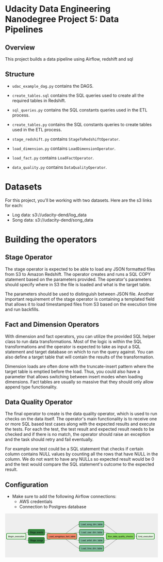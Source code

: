 # Udacity Data Engineering Nanodegree Project 5: Data Pipelines

## Overview

This project builds a data pipeline using Airflow, redshift and sql

## Structure

* `udac_example_dag.py` contains the DAGS.
* `create_tables.sql` contains the SQL queries used to create all the required tables in Redshift.
* `sql_queries.py` contains the SQL constants queries used in the ETL process.
* `create_tables.py` contains the SQL constants queries to create tables used in the ETL process.

* `stage_redshift.py` contains `StageToRedshiftOperator`.
* `load_dimension.py` contains `LoadDimensionOperator`.
* `load_fact.py` contains `LoadFactOperator`.
* `data_quality.py` contains `DataQualityOperator`.

# Datasets
For this project, you'll be working with two datasets. Here are the s3 links for each:

* Log data: s3://udacity-dend/log_data
* Song data: s3://udacity-dend/song_data

# Building the operators
## Stage Operator
The stage operator is expected to be able to load any JSON formatted files from S3 to Amazon Redshift. The operator creates and runs a SQL COPY statement based on the parameters provided. The operator's parameters should specify where in S3 the file is loaded and what is the target table.

The parameters should be used to distinguish between JSON file. Another important requirement of the stage operator is containing a templated field that allows it to load timestamped files from S3 based on the execution time and run backfills.

## Fact and Dimension Operators

With dimension and fact operators, you can utilize the provided SQL helper class to run data transformations. Most of the logic is within the SQL transformations and the operator is expected to take as input a SQL statement and target database on which to run the query against. You can also define a target table that will contain the results of the transformation.

Dimension loads are often done with the truncate-insert pattern where the target table is emptied before the load. Thus, you could also have a parameter that allows switching between insert modes when loading dimensions. Fact tables are usually so massive that they should only allow append type functionality.

## Data Quality Operator

The final operator to create is the data quality operator, which is used to run checks on the data itself. The operator's main functionality is to receive one or more SQL based test cases along with the expected results and execute the tests. For each the test, the test result and expected result needs to be checked and if there is no match, the operator should raise an exception and the task should retry and fail eventually.

For example one test could be a SQL statement that checks if certain column contains NULL values by counting all the rows that have NULL in the column. We do not want to have any NULLs so expected result would be 0 and the test would compare the SQL statement's outcome to the expected result.

## Configuration

* Make sure to add the following Airflow connections:
    * AWS credentials
    * Connection to Postgres database


![DAG](/dag.png "")